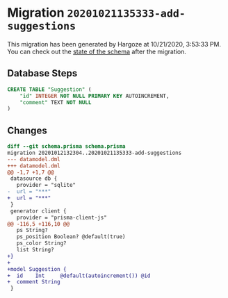 # Migration `20201021135333-add-suggestions`

This migration has been generated by Hargoze at 10/21/2020, 3:53:33 PM.
You can check out the [state of the schema](./schema.prisma) after the migration.

## Database Steps

```sql
CREATE TABLE "Suggestion" (
    "id" INTEGER NOT NULL PRIMARY KEY AUTOINCREMENT,
    "comment" TEXT NOT NULL
)
```

## Changes

```diff
diff --git schema.prisma schema.prisma
migration 20201012132304..20201021135333-add-suggestions
--- datamodel.dml
+++ datamodel.dml
@@ -1,7 +1,7 @@
 datasource db {
   provider = "sqlite"
-  url = "***"
+  url = "***"
 }
 generator client {
   provider = "prisma-client-js"
@@ -116,5 +116,10 @@
   ps String?
   ps_position Boolean? @default(true)
   ps_color String?
   list String?
+}
+
+model Suggestion {
+  id    Int     @default(autoincrement()) @id
+  comment String
 }
```


